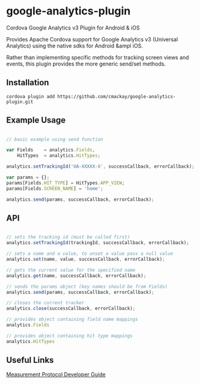 google-analytics-plugin
=======================

Cordova Google Analytics v3 Plugin for Android &amp; iOS

Provides Apache Cordova support for Google Analytics v3 (Universal Analytics) using the native sdks for Android &ampl iOS.

Rather than implementing specific methods for tracking screen views and events, this plugin provides the more generic send/set methods.

## Installation
```
cordova plugin add https://github.com/cmackay/google-analytics-plugin.git
```

## Example Usage

```js

// basic example using send function

var Fields    = analytics.Fields,
    HitTypes  = analytics.HitTypes;

analytics.setTrackingId('UA-XXXXX-X', successCallback, errorCallback);

var params = {};
params[Fields.HIT_TYPE] = HitTypes.APP_VIEW;
params[Fields.SCREEN_NAME] = 'home';

analytics.send(params, successCallback, errorCallback);

```

## API

```js

// sets the tracking id (must be called first)
analytics.setTrackingId(trackingId, successCallback, errorCallback);

// sets a name and a value, to unset a value pass a null value
analytics.set(name, value, successCallback, errorCallback);

// gets the current value for the specified name
analytics.get(name, successCallback, errorCallback);

// sends the params object (key names should be from Fields)
analytics.send(params, successCallback, errorCallback);

// closes the current tracker
analytics.close(successCallback, errorCallback);

// provides object containing field name mappings
analytics.Fields

// provides object containing hit type mappings
analytics.HitTypes

```

## Useful Links

[Measurement Protocol Developer Guide](https://developers.google.com/analytics/devguides/collection/protocol/v1/devguide)
